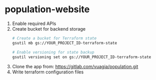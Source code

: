 # population-website

1. Enable required APIs
2. Create bucket for backend storage
    ```bash
    # Create a bucket for Terraform state
    gsutil mb gs://YOUR_PROJECT_ID-terraform-state
    
    # Enable versioning for state backup
    gsutil versioning set on gs://YOUR_PROJECT_ID-terraform-state
    ``` 
3. Clone the app from: https://gitlab.com/vuagia/population.git
4. Write terraform configuration files
      